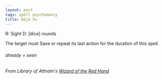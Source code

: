 ```yaml
---
layout: post
tags: spell psychomancy
title: Déjà Vu
---
```

R: Sight D: [dice] rounds

The target must Save or repeat its last action for the duration of this spell.

###### already + seen
###### From Library of Attnam's [Wizard of the Red Hand](https://attnam.blogspot.com/2018/08/class-wizard-of-right-hand.html)
